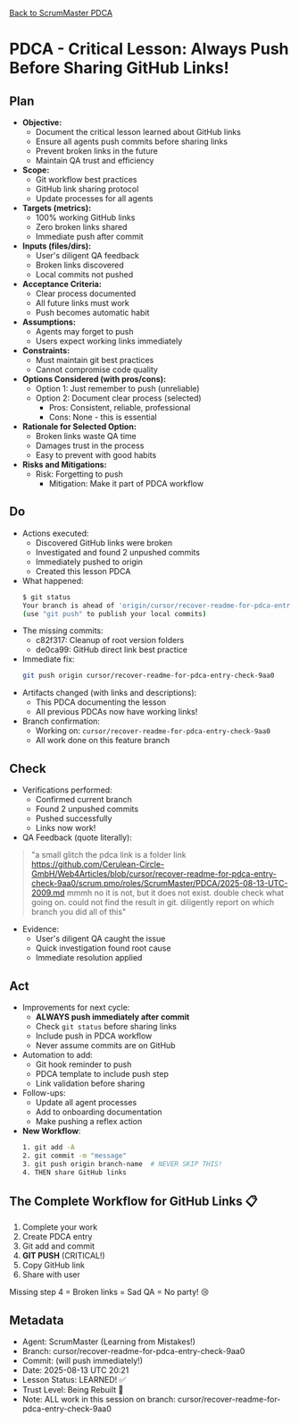 [Back to ScrumMaster PDCA](../)

# PDCA - Critical Lesson: Always Push Before Sharing GitHub Links!

## Plan
- **Objective:** 
  - Document the critical lesson learned about GitHub links
  - Ensure all agents push commits before sharing links
  - Prevent broken links in the future
  - Maintain QA trust and efficiency
- **Scope:** 
  - Git workflow best practices
  - GitHub link sharing protocol
  - Update processes for all agents
- **Targets (metrics):** 
  - 100% working GitHub links
  - Zero broken links shared
  - Immediate push after commit
- **Inputs (files/dirs):** 
  - User's diligent QA feedback
  - Broken links discovered
  - Local commits not pushed
- **Acceptance Criteria:**
  - Clear process documented
  - All future links must work
  - Push becomes automatic habit
- **Assumptions:**
  - Agents may forget to push
  - Users expect working links immediately
- **Constraints:**
  - Must maintain git best practices
  - Cannot compromise code quality
- **Options Considered (with pros/cons):**
  - Option 1: Just remember to push (unreliable)
  - Option 2: Document clear process (selected)
    - Pros: Consistent, reliable, professional
    - Cons: None - this is essential
- **Rationale for Selected Option:**
  - Broken links waste QA time
  - Damages trust in the process
  - Easy to prevent with good habits
- **Risks and Mitigations:**
  - Risk: Forgetting to push
    - Mitigation: Make it part of PDCA workflow

## Do
- Actions executed:
  - Discovered GitHub links were broken
  - Investigated and found 2 unpushed commits
  - Immediately pushed to origin
  - Created this lesson PDCA
- What happened:
  ```bash
  $ git status
  Your branch is ahead of 'origin/cursor/recover-readme-for-pdca-entry-check-9aa0' by 2 commits.
  (use "git push" to publish your local commits)
  ```
- The missing commits:
  - c82f317: Cleanup of root version folders
  - de0ca99: GitHub direct link best practice
- Immediate fix:
  ```bash
  git push origin cursor/recover-readme-for-pdca-entry-check-9aa0
  ```
- Artifacts changed (with links and descriptions):
  - This PDCA documenting the lesson
  - All previous PDCAs now have working links!
- Branch confirmation:
  - Working on: `cursor/recover-readme-for-pdca-entry-check-9aa0`
  - All work done on this feature branch

## Check
- Verifications performed:
  - Confirmed current branch
  - Found 2 unpushed commits
  - Pushed successfully
  - Links now work!
- QA Feedback (quote literally):
> "a small glitch the pdca link is a folder link
> https://github.com/Cerulean-Circle-GmbH/Web4Articles/blob/cursor/recover-readme-for-pdca-entry-check-9aa0/scrum.pmo/roles/ScrumMaster/PDCA/2025-08-13-UTC-2009.md
> mmmh no it is not, but it does not exist. double check what going on.
> could not find the result in git.
> diligently report on which branch you did all of this"
- Evidence:
  - User's diligent QA caught the issue
  - Quick investigation found root cause
  - Immediate resolution applied

## Act
- Improvements for next cycle:
  - **ALWAYS push immediately after commit**
  - Check `git status` before sharing links
  - Include push in PDCA workflow
  - Never assume commits are on GitHub
- Automation to add:
  - Git hook reminder to push
  - PDCA template to include push step
  - Link validation before sharing
- Follow-ups:
  - Update all agent processes
  - Add to onboarding documentation
  - Make pushing a reflex action
- **New Workflow**:
  ```bash
  1. git add -A
  2. git commit -m "message"
  3. git push origin branch-name  # NEVER SKIP THIS!
  4. THEN share GitHub links
  ```

## The Complete Workflow for GitHub Links 📋
1. Complete your work
2. Create PDCA entry
3. Git add and commit
4. **GIT PUSH** (CRITICAL!)
5. Copy GitHub link
6. Share with user

Missing step 4 = Broken links = Sad QA = No party! 😢

## Metadata
- Agent: ScrumMaster (Learning from Mistakes!)
- Branch: cursor/recover-readme-for-pdca-entry-check-9aa0
- Commit: (will push immediately!)
- Date: 2025-08-13 UTC 20:21
- Lesson Status: LEARNED! ✅
- Trust Level: Being Rebuilt 🔧
- Note: ALL work in this session on branch: cursor/recover-readme-for-pdca-entry-check-9aa0